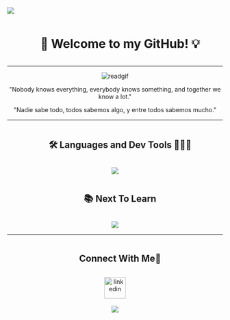
<!--horizontal divider(gradiant)-->
<img src="https://user-images.githubusercontent.com/73097560/115834477-dbab4500-a447-11eb-908a-139a6edaec5c.gif">

<!--h1 without bottom border-->
<div id="user-content-toc">
  <ul align="center">
    <summary><h1 style="display: inline-block">💾 Welcome to my GitHub! 💡</h1></summary>
  </ul>
</div>
<hr style="border-top: 0.1px solid #ccc;">
<!--- snake -->

<p align="center">
  <img src="https://github.com/julian98789/julian98789/assets/132085190/c042c5a9-fb0f-4277-9c3a-3dbd1a07f563" alt="readgif">
</p>

<p align="center">
  "Nobody knows everything, everybody knows something, and together we know a lot."
</p>
<p align="center">
  "Nadie sabe todo, todos sabemos algo, y entre todos sabemos mucho."
</p>

<hr style="border-top: 0.1px solid #ccc;">

<!--h1 without bottom border-->
<div id="user-content-toc">
  <ul align="center">
    <summary><h2 style="display: inline-block">🛠️ Languages and Dev Tools 👨🏻‍💻</h2></summary>
  </ul>
</div>
<!--tech stack icons-->
<p align="center">
  <a href="https://skillicons.dev">
    <img src="https://skillicons.dev/icons?i=git,github,html,css,js,nextjs,nodejs,tailwind,java,spring,mongodb,mysql,postgresql,postman,vscode,idea" />
  </a>
</p>

<div id="user-content-toc">
  <ul align="center">
    <summary><h2 style="display: inline-block">📚 Next To Learn</h2></summary>
  </ul>
</div>
<p align="center">
  <a href="https://skillicons.dev">
    <img src="https://skillicons.dev/icons?i=py,docker,ts,aws" />
  </a>
</p>

<hr style="border-top: 0.1px solid #ccc;">
<!-- Connect with me -->
<!--h2 without bottom border-->
<div id="user-content-toc">
  <ul align="center">
    <summary><h2 style="display: inline-block">Connect With Me🤝</h2></summary>
  </ul>
</div>

<!--icons and links-->
<p align="center">
<a href="https://www.linkedin.com/in/juliangomez060/" target="blank"><img align="center" src="https://user-images.githubusercontent.com/88904952/234979284-68c11d7f-1acc-4f0c-ac78-044e1037d7b0.png" alt="linkedin" height="50" width="50" /></a>


<br>
<br>
<!--horizontal divider(gradiant)-->
<img src="https://user-images.githubusercontent.com/73097560/115834477-dbab4500-a447-11eb-908a-139a6edaec5c.gif">


